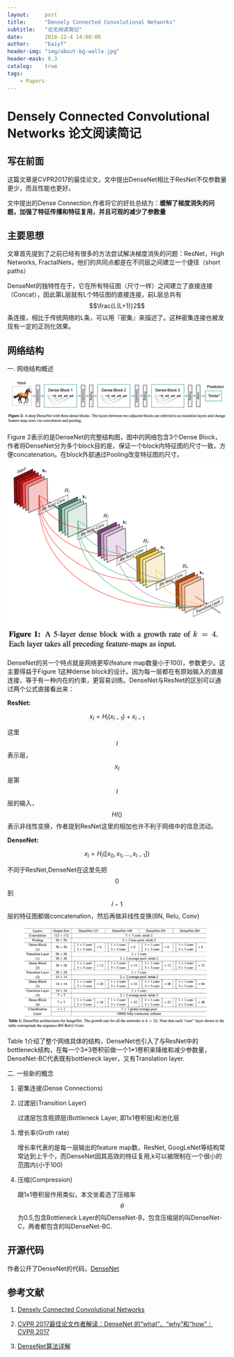```yaml
---
layout:     post
title:      "Densely Connected Convolutional Networks"
subtitle:   "论文阅读简记"
date:       2018-12-4 14:00:00
author:     "baiyf"
header-img: "img/about-bg-walle.jpg"
header-mask: 0.3
catalog:    true
tags:
    - Papers
---
```

# Densely Connected Convolutional Networks 论文阅读简记

## 写在前面

这篇文章是CVPR2017的最佳论文，文中提出DenseNet相比于ResNet不仅参数量更少，而且性能也更好。

文中提出的Dense Connection,作者将它的好处总结为：**缓解了梯度消失的问题，加强了特征传播和特征复用，并且可观的减少了参数量**

## 主要思想

文章首先提到了之前已经有很多的方法尝试解决梯度消失的问题：ResNet，High Networks, FractalNets，他们的共同点都是在不同层之间建立一个捷径（short paths）

DenseNet的独特性在于，它在所有特征图（尺寸一样）之间建立了直接连接（Concat），因此第L层就有L个特征图的直接连接，前L层总共有$$\frac{L(L+1)}2$$条连接，相比于传统网络的L条，可以用『密集』来描述了。这种密集连接也被发现有一定的正则化效果。

## 网络结构

一. 网络结构概述

![DenseNet_arch](\img\post\DenseNet_arch.png)

Figure 2表示的是DenseNet的完整结构图，图中的网络包含3个Dense Block，作者将DenseNet分为多个block目的是，保证一个block内特征图的尺寸一致，方便concatenation。在block外部通过Pooling改变特征图的尺寸。

![Dense_block](\img\post\Dense_block.png)

DenseNet的另一个特点就是网络更窄(feature map数量小于100)，参数更少。这主要得益于Figure 1这种dense block的设计。因为每一层都在有原始输入的直接连接，等于有一种内在的约束，更容易训练。DenseNet与ResNet的区别可以通过两个公式直接看出来：

**ResNet:**

$$x_l = H_l(x_{l-1}) + x_{l-1}$$

这里$$l$$表示层，$$x_l$$是第$$l$$层的输入，$$Hl()$$表示非线性变换，作者提到ResNet这里的相加也许不利于网络中的信息流动。

**DenseNet:**

$$x_l=H_l([x_0,x_1,...,x_{l-1}])$$

不同于ResNet,DenseNet在这里先把$$0$$到$$l-1$$层的特征图都做concatenation，然后再做非线性变换(BN, Relu, Conv)

![DenseNet_arch_table](\img\post\DenseNet_arch_table.png)

Table 1介绍了整个网络具体的结构，DenseNet也引入了与ResNet中的bottleneck结构，在每一个3*3卷积前做一个1\*1卷积来降维和减少参数量，DenseNet-BC代表既有bottleneck layer，又有Translation layer.

二. 一些新的概念

1. 密集连接(Dense Connections)

2. 过渡层(Transition Layer)

   过渡层包含瓶颈层(Bottleneck Layer, 即1x1卷积层)和池化层

3. 增长率(Groth rate)

   增长率代表的是每一层输出的feature map数，ResNet, GoogLeNet等结构常常达到上千个，而DenseNet因其高效的特征复用,k可以被限制在一个很小的范围内(小于100)

4. 压缩(Compression)

   跟1x1卷积层作用类似，本文坐着选了压缩率$$\theta$$为0.5,包含Bottleneck Layer的叫DenseNet-B，包含压缩层的叫DenseNet-C，两者都包含的叫DenseNet-BC.

## 开源代码

作者公开了DenseNet的代码，[DenseNet](https://github.com/liuzhuang13/DenseNet)

## 参考文献

1. [Densely Connected Convolutional Networks](https://arxiv.org/pdf/1608.06993.pdf)

2. [CVPR 2017最佳论文作者解读：DenseNet 的“what”、“why”和“how”｜CVPR 2017](https://www.leiphone.com/news/201708/0MNOwwfvWiAu43WO.html)

3. [DenseNet算法详解](https://blog.csdn.net/u014380165/article/details/75142664/)